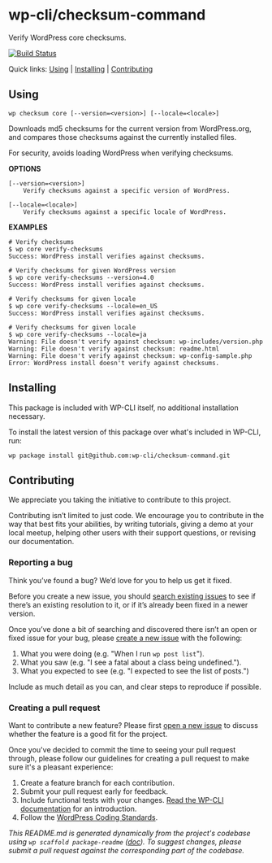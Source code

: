 wp-cli/checksum-command
=======================

Verify WordPress core checksums.

[![Build Status](https://travis-ci.org/wp-cli/checksum-command.svg?branch=master)](https://travis-ci.org/wp-cli/checksum-command)

Quick links: [Using](#using) | [Installing](#installing) | [Contributing](#contributing)

## Using

~~~
wp checksum core [--version=<version>] [--locale=<locale>]
~~~

Downloads md5 checksums for the current version from WordPress.org, and
compares those checksums against the currently installed files.

For security, avoids loading WordPress when verifying checksums.

**OPTIONS**

	[--version=<version>]
		Verify checksums against a specific version of WordPress.

	[--locale=<locale>]
		Verify checksums against a specific locale of WordPress.

**EXAMPLES**

    # Verify checksums
    $ wp core verify-checksums
    Success: WordPress install verifies against checksums.

    # Verify checksums for given WordPress version
    $ wp core verify-checksums --version=4.0
    Success: WordPress install verifies against checksums.

    # Verify checksums for given locale
    $ wp core verify-checksums --locale=en_US
    Success: WordPress install verifies against checksums.

    # Verify checksums for given locale
    $ wp core verify-checksums --locale=ja
    Warning: File doesn't verify against checksum: wp-includes/version.php
    Warning: File doesn't verify against checksum: readme.html
    Warning: File doesn't verify against checksum: wp-config-sample.php
    Error: WordPress install doesn't verify against checksums.

## Installing

This package is included with WP-CLI itself, no additional installation necessary.

To install the latest version of this package over what's included in WP-CLI, run:

    wp package install git@github.com:wp-cli/checksum-command.git

## Contributing

We appreciate you taking the initiative to contribute to this project.

Contributing isn’t limited to just code. We encourage you to contribute in the way that best fits your abilities, by writing tutorials, giving a demo at your local meetup, helping other users with their support questions, or revising our documentation.

### Reporting a bug

Think you’ve found a bug? We’d love for you to help us get it fixed.

Before you create a new issue, you should [search existing issues](https://github.com/wp-cli/checksum-command/issues?q=label%3Abug%20) to see if there’s an existing resolution to it, or if it’s already been fixed in a newer version.

Once you’ve done a bit of searching and discovered there isn’t an open or fixed issue for your bug, please [create a new issue](https://github.com/wp-cli/checksum-command/issues/new) with the following:

1. What you were doing (e.g. "When I run `wp post list`").
2. What you saw (e.g. "I see a fatal about a class being undefined.").
3. What you expected to see (e.g. "I expected to see the list of posts.")

Include as much detail as you can, and clear steps to reproduce if possible.

### Creating a pull request

Want to contribute a new feature? Please first [open a new issue](https://github.com/wp-cli/checksum-command/issues/new) to discuss whether the feature is a good fit for the project.

Once you've decided to commit the time to seeing your pull request through, please follow our guidelines for creating a pull request to make sure it's a pleasant experience:

1. Create a feature branch for each contribution.
2. Submit your pull request early for feedback.
3. Include functional tests with your changes. [Read the WP-CLI documentation](https://wp-cli.org/docs/pull-requests/#functional-tests) for an introduction.
4. Follow the [WordPress Coding Standards](http://make.wordpress.org/core/handbook/coding-standards/).


*This README.md is generated dynamically from the project's codebase using `wp scaffold package-readme` ([doc](https://github.com/wp-cli/scaffold-package-command#wp-scaffold-package-readme)). To suggest changes, please submit a pull request against the corresponding part of the codebase.*
